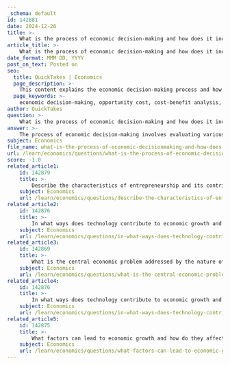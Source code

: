 ```yaml
---
_schema: default
id: 142881
date: 2024-12-26
title: >-
    What is the process of economic decision-making and how does it incorporate opportunity cost?
article_title: >-
    What is the process of economic decision-making and how does it incorporate opportunity cost?
date_format: MMM DD, YYYY
post_on_text: Posted on
seo:
  title: QuickTakes | Economics
  page_description: >-
    This content explains the economic decision-making process and how opportunity cost plays a crucial role in evaluating alternatives, emphasizing trade-offs and maximizing benefits.
  page_keywords: >-
    economic decision-making, opportunity cost, cost-benefit analysis, resource allocation, decision-making process, evaluating alternatives, trade-offs, maximizing utility, business strategies, personal choices, reviewing decisions
author: QuickTakes
question: >-
    What is the process of economic decision-making and how does it incorporate opportunity cost?
answer: >-
    The process of economic decision-making involves evaluating various options based on their associated costs and benefits, ultimately leading to a choice that maximizes utility or profit. This process is crucial for individuals, businesses, and governments as they navigate the allocation of limited resources in the face of competing needs and desires.\n\n### Steps in Economic Decision-Making\n\n1. **Identifying the Decision**: The first step is recognizing the need for a decision, which could range from personal choices (like spending money) to business strategies (like expanding operations).\n\n2. **Gathering Information**: Decision-makers collect relevant data about the options available, including potential costs, benefits, risks, and the context in which the decision is made.\n\n3. **Evaluating Alternatives**: Each option is assessed based on its expected outcomes. This evaluation often involves comparing the benefits of each alternative against its costs.\n\n4. **Considering Opportunity Cost**: A critical aspect of this evaluation is the concept of opportunity cost, which refers to the value of the next best alternative that is forgone when a choice is made. For instance, if an individual chooses to spend $50 on a concert ticket, the opportunity cost is the interest they could have earned had they saved that money instead. This consideration helps ensure that the chosen option aligns with the decision-maker's goals and preferences.\n\n5. **Making the Decision**: After weighing the options and their opportunity costs, the decision-maker selects the alternative that offers the greatest net benefit.\n\n6. **Implementing the Decision**: The chosen option is put into action, which may involve allocating resources, time, or effort.\n\n7. **Reviewing the Decision**: Finally, the outcomes of the decision are monitored and evaluated to learn from the experience and inform future decisions.\n\n### Role of Opportunity Cost in Economic Decision-Making\n\nOpportunity cost plays a pivotal role in the allocation of resources by influencing how individuals and organizations make choices. It emphasizes the trade-offs involved in every decision, encouraging a more thorough evaluation of alternatives. By considering what is sacrificed when a choice is made, decision-makers can better understand the implications of their actions and strive for more informed and efficient outcomes.\n\nFor example, in a business context, if a company decides to invest in new technology rather than expanding its workforce, the opportunity cost would be the potential benefits that could have been gained from hiring additional employees. This understanding helps businesses allocate resources in a way that aligns with their strategic goals.\n\nIn summary, economic decision-making is a structured process that incorporates opportunity cost to ensure that choices are made with a clear understanding of the trade-offs involved. This approach leads to more rational and effective resource allocation, ultimately contributing to better economic outcomes.
subject: Economics
file_name: what-is-the-process-of-economic-decisionmaking-and-how-does-it-incorporate-opportunity-cost.md
url: /learn/economics/questions/what-is-the-process-of-economic-decisionmaking-and-how-does-it-incorporate-opportunity-cost
score: -1.0
related_article1:
    id: 142879
    title: >-
        Describe the characteristics of entrepreneurship and its contribution to the economy.
    subject: Economics
    url: /learn/economics/questions/describe-the-characteristics-of-entrepreneurship-and-its-contribution-to-the-economy
related_article2:
    id: 142876
    title: >-
        In what ways does technology contribute to economic growth and efficiency?
    subject: Economics
    url: /learn/economics/questions/in-what-ways-does-technology-contribute-to-economic-growth-and-efficiency
related_article3:
    id: 142869
    title: >-
        What is the central economic problem addressed by the nature of economics?
    subject: Economics
    url: /learn/economics/questions/what-is-the-central-economic-problem-addressed-by-the-nature-of-economics
related_article4:
    id: 142876
    title: >-
        In what ways does technology contribute to economic growth and efficiency?
    subject: Economics
    url: /learn/economics/questions/in-what-ways-does-technology-contribute-to-economic-growth-and-efficiency
related_article5:
    id: 142875
    title: >-
        What factors can lead to economic growth and how do they affect the production possibility frontier?
    subject: Economics
    url: /learn/economics/questions/what-factors-can-lead-to-economic-growth-and-how-do-they-affect-the-production-possibility-frontier
---
```


&nbsp;